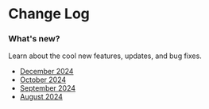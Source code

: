 
# Change Log

### What's new?

Learn about the cool new features, updates, and bug fixes.

- [December 2024](changelog/changelog24_december.md)
- [October 2024](changelog/changelog24_october.md)
- [September 2024](changelog/changelog24_september.md)
- [August 2024](changelog/changelog24_august.md)

